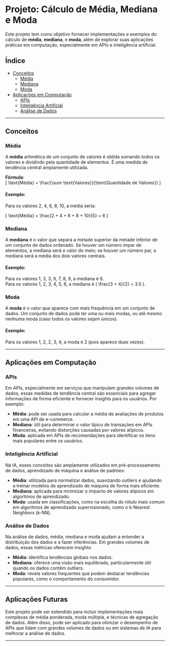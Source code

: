 # Projeto: Cálculo de Média, Mediana e Moda

Este projeto tem como objetivo fornecer implementações e exemplos do cálculo de **média**, **mediana**, e **moda**, além de explorar suas aplicações práticas em computação, especialmente em APIs e inteligência artificial.

## Índice
- [Conceitos](#conceitos)
  - [Média](#média)
  - [Mediana](#mediana)
  - [Moda](#moda)
- [Aplicações em Computação](#aplicações-em-computação)
  - [APIs](#apis)
  - [Inteligência Artificial](#inteligência-artificial)
  - [Análise de Dados](#análise-de-dados)

---

## Conceitos

### Média

A **média** aritmética de um conjunto de valores é obtida somando todos os valores e dividindo pela quantidade de elementos. É uma medida de tendência central amplamente utilizada.

**Fórmula**:  
\[
\text{Média} = \frac{\sum \text{Valores}}{\text{Quantidade de Valores}}
\]

#### Exemplo:
Para os valores 2, 4, 6, 8, 10, a média seria:

\[
\text{Média} = \frac{2 + 4 + 6 + 8 + 10}{5} = 6
\]

### Mediana

A **mediana** é o valor que separa a metade superior da metade inferior de um conjunto de dados ordenado. Se houver um número ímpar de elementos, a mediana será o valor do meio; se houver um número par, a mediana será a média dos dois valores centrais.

#### Exemplo:
Para os valores 1, 3, 3, 6, 7, 8, 9, a mediana é 6.  
Para os valores 1, 2, 3, 4, 5, 6, a mediana é \( \frac{3 + 4}{2} = 3.5 \).

### Moda

A **moda** é o valor que aparece com mais frequência em um conjunto de dados. Um conjunto de dados pode ter uma ou mais modas, ou até mesmo nenhuma moda (caso todos os valores sejam únicos).

#### Exemplo:
Para os valores 1, 2, 2, 3, 4, a moda é 2 (pois aparece duas vezes).

---

## Aplicações em Computação

### APIs

Em APIs, especialmente em serviços que manipulam grandes volumes de dados, essas medidas de tendência central são essenciais para agregar informações de forma eficiente e fornecer insights para os usuários. Por exemplo:
- **Média**: pode ser usada para calcular a média de avaliações de produtos em uma API de e-commerce.
- **Mediana**: útil para determinar o valor típico de transações em APIs financeiras, evitando distorções causadas por valores atípicos.
- **Moda**: aplicada em APIs de recomendações para identificar os itens mais populares entre os usuários.

### Inteligência Artificial

Na IA, esses conceitos são amplamente utilizados em pré-processamento de dados, aprendizado de máquina e análise de padrões:
- **Média**: utilizada para normalizar dados, suavizando outliers e ajudando a treinar modelos de aprendizado de máquina de forma mais eficiente.
- **Mediana**: aplicada para minimizar o impacto de valores atípicos em algoritmos de aprendizado.
- **Moda**: usada em classificações, como na escolha do rótulo mais comum em algoritmos de aprendizado supervisionado, como o k-Nearest Neighbors (k-NN).

### Análise de Dados

Na análise de dados, média, mediana e moda ajudam a entender a distribuição dos dados e a fazer inferências. Em grandes volumes de dados, essas métricas oferecem insights:
- **Média**: identifica tendências globais nos dados.
- **Mediana**: oferece uma visão mais equilibrada, particularmente útil quando os dados contêm outliers.
- **Moda**: revela valores frequentes que podem destacar tendências populares, como o comportamento do consumidor.

---

## Aplicações Futuras

Este projeto pode ser estendido para incluir implementações mais complexas de média ponderada, moda múltipla, e técnicas de agregação de dados. Além disso, pode ser aplicado para otimizar o desempenho de APIs que lidam com grandes volumes de dados ou em sistemas de IA para melhorar a análise de dados. 

---